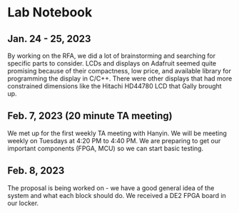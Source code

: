 # Lab Notebook

## Jan. 24 - 25, 2023
By working on the RFA, we did a lot of brainstorming and searching for specific parts to consider.
LCDs and displays on Adafruit seemed quite promising because of their compactness, low price, and available library
for programming the display in C/C++. There were other displays that had more constrained dimensions like 
the Hitachi HD44780 LCD that Gally brought up. 

## Feb. 7, 2023 (20 minute TA meeting)
We met up for the first weekly TA meeting with Hanyin. We will be meeting weekly on Tuesdays at 4:20 PM to 4:40 PM.
We are preparing to get our important components (FPGA, MCU) so we can start basic testing. 

## Feb. 8, 2023
The proposal is being worked on - we have a good general idea of the system and what each block should do. We received
a DE2 FPGA board in our locker.